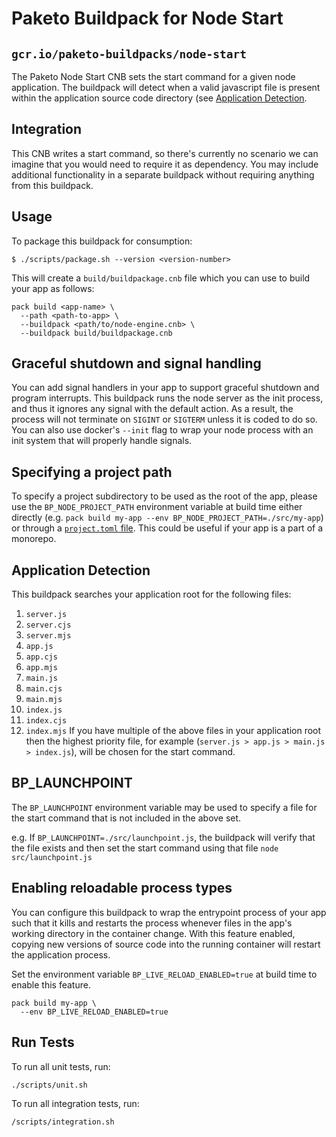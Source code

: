 # Paketo Buildpack for Node Start
## `gcr.io/paketo-buildpacks/node-start`

The Paketo Node Start CNB sets the start command for a given node application.
The buildpack will detect when a valid javascript file is present within the 
application source code directory (see [Application Detection](#application-detection).

## Integration

This CNB writes a start command, so there's currently no scenario we can
imagine that you would need to require it as dependency. You may include additional
functionality in a separate buildpack without requiring anything from this buildpack.

## Usage

To package this buildpack for consumption:

```shell
$ ./scripts/package.sh --version <version-number>
```

This will create a `build/buildpackage.cnb` file which you can use to build your app as follows:
```shell
pack build <app-name> \
  --path <path-to-app> \
  --buildpack <path/to/node-engine.cnb> \
  --buildpack build/buildpackage.cnb
```

## Graceful shutdown and signal handling

You can add signal handlers in your app to support graceful shutdown and
program interrupts. This buildpack runs the node server as the init process,
and thus it ignores any signal with the default action. As a result, the
process will not terminate on `SIGINT` or `SIGTERM` unless it is coded to do
so. You can also use docker's `--init` flag to wrap your node process with an
init system that will properly handle signals.

## Specifying a project path

To specify a project subdirectory to be used as the root of the app, please use
the `BP_NODE_PROJECT_PATH` environment variable at build time either directly
(e.g. `pack build my-app --env BP_NODE_PROJECT_PATH=./src/my-app`) or through a
[`project.toml` file](https://github.com/buildpacks/spec/blob/main/extensions/project-descriptor.md).
This could be useful if your app is a part of a monorepo.

## Application Detection

This buildpack searches your application root for the following files:
1. `server.js`
1. `server.cjs`
1. `server.mjs`
1. `app.js`
1. `app.cjs`
1. `app.mjs`
1. `main.js`
1. `main.cjs`
1. `main.mjs`
1. `index.js`
1. `index.cjs`
1. `index.mjs`
If you have multiple of the above files in your application root then the
highest priority file, for example (`server.js > app.js > main.js > index.js`), will be
chosen for the start command.

## BP_LAUNCHPOINT

The `BP_LAUNCHPOINT` environment variable may be used to specify a file for the
start command that is not included in the above set.

e.g. If `BP_LAUNCHPOINT=./src/launchpoint.js`, the buildpack will verify that
the file exists and then set the start command using that file `node src/launchpoint.js`

## Enabling reloadable process types

You can configure this buildpack to wrap the entrypoint process of your app
such that it kills and restarts the process whenever files in the app's working
directory in the container change. With this feature enabled, copying new
versions of source code into the running container will restart the application process.

Set the environment variable `BP_LIVE_RELOAD_ENABLED=true` at build time to enable this feature.

```shell
pack build my-app \
  --env BP_LIVE_RELOAD_ENABLED=true
````

## Run Tests

To run all unit tests, run:
```shell
./scripts/unit.sh
```

To run all integration tests, run:
```shell
/scripts/integration.sh
```

